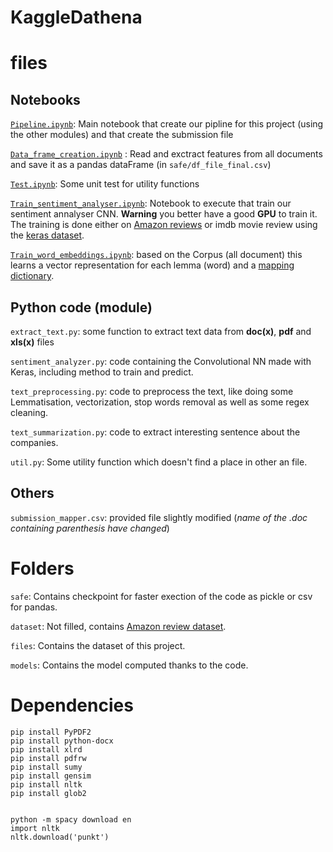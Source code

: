 # KaggleDathena


# files
## Notebooks

[`Pipeline.ipynb`](Pipeline.ipynb): Main notebook that create our pipline for this project (using the other modules) and that create the submission file

[`Data_frame_creation.ipynb`](Data_frame_creation.ipynb) : Read and exctract features from all documents and save it as a pandas dataFrame (in `safe/df_file_final.csv`) 

[`Test.ipynb`](Test.ipynb): Some unit test for utility functions

[`Train_sentiment_analyser.ipynb`](Train_sentiment_analyser.ipynb): Notebook to execute that train our sentiment annalyser CNN. **Warning** you better have a good **GPU** to train it.
The training is done either on [Amazon reviews](https://www.kaggle.com/bittlingmayer/amazonreviews/data) or imdb movie review using the [keras dataset](https://keras.io/datasets/).

[`Train_word_embeddings.ipynb`](Train_word_embeddings.ipynb): based on the Corpus (all document) this learns a vector representation for each lemma (word) and a [mapping dictionary](safe/dico.p).


## Python code (module)
`extract_text.py`: some function to extract text data from **doc(x)**, **pdf** and **xls(x)** files

`sentiment_analyzer.py`: code containing the Convolutional NN made with Keras, including method to train and predict.

`text_preprocessing.py`: code to preprocess the text, like doing some Lemmatisation, vectorization, stop words removal as well as some regex cleaning.

`text_summarization.py`: code to extract interesting sentence about the companies.

`util.py`: Some utility function which doesn't find a place in other an file.

## Others
`submission_mapper.csv`: provided file slightly modified (*name of the .doc containing parenthesis have changed*)


# Folders
`safe`: Contains checkpoint for faster exection of the code as pickle or csv for pandas.

`dataset`: Not filled, contains [Amazon review dataset](https://www.kaggle.com/bittlingmayer/amazonreviews).

`files`: Contains the dataset of this project.

`models`: Contains the model computed thanks to the code.

# Dependencies
```
pip install PyPDF2
pip install python-docx
pip install xlrd
pip install pdfrw
pip install sumy
pip install gensim
pip install nltk
pip install glob2


python -m spacy download en
import nltk
nltk.download('punkt')
```